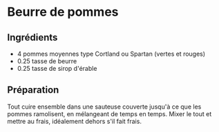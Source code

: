 # Beurre de pommes
## Ingrédients
* 4 pommes moyennes type Cortland ou Spartan (vertes et rouges)
* 0.25 tasse de beurre
* 0.25 tasse de sirop d'érable
## Préparation
Tout cuire ensemble dans une sauteuse couverte jusqu'à ce que les pommes ramolisent, en mélangeant de temps en temps.
Mixer le tout et mettre au frais, idéalement dehors s'il fait frais.
